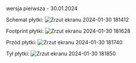 wersja pierwsza - 30.01.2024

Schemat płytki:
![Zrzut ekranu 2024-01-30 181412](https://github.com/BuzzVerse/lora_hardware/assets/69093918/b79e160b-2b12-4e02-b36a-1347ab215bba)

Footprint płytki:
![Zrzut ekranu 2024-01-30 181628](https://github.com/BuzzVerse/lora_hardware/assets/69093918/4e4c9791-25d7-45d2-8dcc-05cead9abc95)

Przód płytki:
![Zrzut ekranu 2024-01-30 181740](https://github.com/BuzzVerse/lora_hardware/assets/69093918/1e359178-1420-4323-ad00-057495b0f35e)

Tył płytki:
![Zrzut ekranu 2024-01-30 181850](https://github.com/BuzzVerse/lora_hardware/assets/69093918/7e35fc27-148a-4730-9c6d-1d8091ac8da4)
